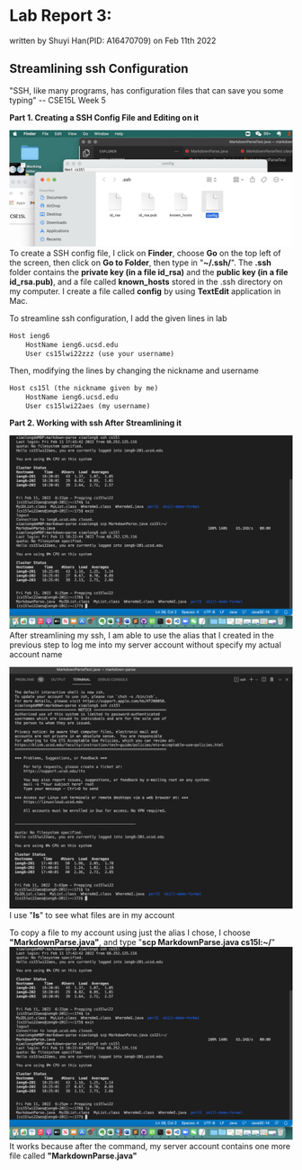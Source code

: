 # Lab Report 3:  

written by Shuyi Han(PID: A16470709) on Feb 11th 2022
 

## Streamlining ssh Configuration

"SSH, like many programs, has configuration files that can save you some typing" -- CSE15L Week 5

**Part 1. Creating a SSH Config File and Editing on it**

![Image](https://github.com/KristinShuyiHan/cse15l-lab-reports/blob/main/Screen%20Shot%202022-02-11%20at%206.12.29%20PM.png)
To create a SSH config file, I click on **Finder**, choose **Go** on the top left of the screen, then click on **Go to Folder**, then type in "**~/.ssh/**". The
**.ssh** folder contains the **private key (in a file id_rsa)** and the **public key (in a file id_rsa.pub)**, and a file called **known_hosts** stored in the .ssh directory on my computer. I create a file called **config** by using **TextEdit** application in Mac. 



To streamline ssh configuration, I add the given lines in lab

```
Host ieng6
    HostName ieng6.ucsd.edu
    User cs15lwi22zzz (use your username)
```



Then, modifying the lines by changing the nickname and username
```
Host cs15l (the nickname given by me)
    HostName ieng6.ucsd.edu
    User cs15lwi22aes (my username)
```





**Part 2. Working with ssh After Streamlining it**

![Image](https://github.com/KristinShuyiHan/cse15l-lab-reports/blob/main/Screen%20Shot%202022-02-11%20at%206.27.02%20PM.png)
After streamlining my ssh, I am able to use the alias that I created in the previous step to log me into my server account without specify my actual account name





![Image](https://github.com/KristinShuyiHan/cse15l-lab-reports/blob/main/Screen%20Shot%202022-02-11%20at%206.14.02%20PM.png)
I use "**ls**" to see what files are in my account



To copy a file to my account using just the alias I chose, I choose **"MarkdownParse.java"**, and type "**scp MarkdownParse.java cs15l:~/**" 
![Image](https://github.com/KristinShuyiHan/cse15l-lab-reports/blob/main/Screen%20Shot%202022-02-11%20at%206.27.02%20PM.png)
It works because after the command, my server account contains one more file called **"MarkdownParse.java"**

